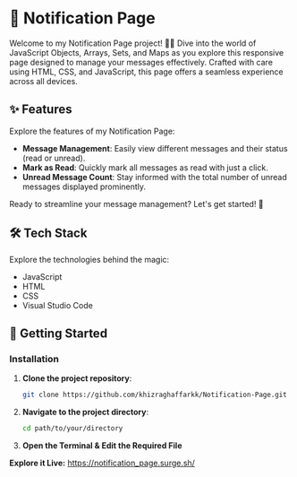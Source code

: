 # 📩 Notification Page

Welcome to my Notification Page project! 💌✨ Dive into the world of JavaScript Objects, Arrays, Sets, and Maps as you explore this responsive page designed to manage your messages effectively. Crafted with care using HTML, CSS, and JavaScript, this page offers a seamless experience across all devices.

## ✨ Features

Explore the features of my Notification Page:
- **Message Management**: Easily view different messages and their status (read or unread).
- **Mark as Read**: Quickly mark all messages as read with just a click.
- **Unread Message Count**: Stay informed with the total number of unread messages displayed prominently.

Ready to streamline your message management? Let's get started! 🚀

## 🛠️ Tech Stack

Explore the technologies behind the magic:
- JavaScript
- HTML
- CSS
- Visual Studio Code

## 🚀 Getting Started

### Installation
1. **Clone the project repository**:
   ```bash
   git clone https://github.com/khizraghaffarkk/Notification-Page.git
2. **Navigate to the project directory**:
   ```bash
   cd path/to/your/directory
3. **Open the Terminal & Edit the Required File**

**Explore it Live:** https://notification_page.surge.sh/
